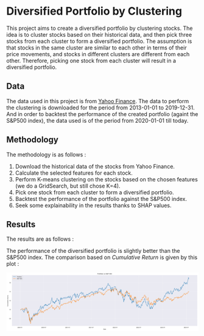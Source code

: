 # Diversified Portfolio by Clustering


This project aims to create a diversified portfolio by clustering stocks. The idea is to cluster stocks based on their historical data, and then pick three stocks from each cluster to form a diversified portfolio. The assumption is that stocks in the same cluster are similar to each other in terms of their price movements, and stocks in different clusters are different from each other. Therefore, picking one stock from each cluster will result in a diversified portfolio.


## Data

The data used in this project is from [Yahoo Finance](https://finance.yahoo.com/). The data to perform the clustering is downloaded for the period from 2013-01-01 to 2019-12-31. And in order to backtest the performance of the created portfolio (againt the S&P500 index), the data used is of the period from 2020-01-01 till today.

## Methodology

The methodology is as follows :

1. Download the historical data of the stocks from Yahoo Finance.   
2. Calculate the selected features for each stock.
3. Perform K-means clustering on the stocks based on the chosen features (we do a GridSearch, but still chose K=4).
4. Pick one stock from each cluster to form a diversified portfolio.
5. Backtest the performance of the portfolio against the S&P500 index.
6. Seek some explainability in the results thanks to SHAP values.

## Results

The results are as follows :

The performance of the diversified portfolio is slightly better than the S&P500 index. The comparison based on *Cumulative Return* is given by this plot : 

![Alt text](backtest.png)




